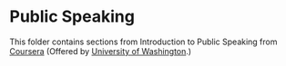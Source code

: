 Public Speaking
===============

This folder contains sections from Introduction to Public Speaking from [Coursera](https://www.coursera.org/learn/publicspeaking) (Offered by [University of Washington](http://www.washington.edu).) 